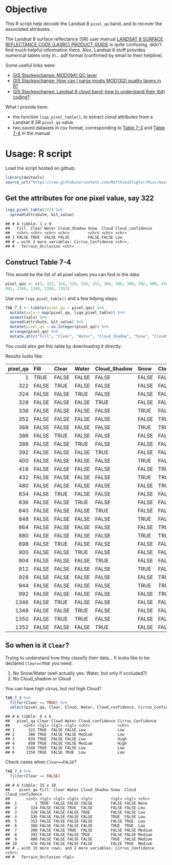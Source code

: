 Objective
=========

This R script help *decode* the Landsat 8 `pixel_qa` band, and to recover the associated attributes.

The Landsat 8 surface reflectance (SR) user manual [LANDSAT 8 SURFACE REFLECTANCE CODE (LASRC) PRODUCT GUIDE](https://www.google.com/url?sa=t&rct=j&q=&esrc=s&source=web&cd=1&cad=rja&uact=8&ved=2ahUKEwisnNbE5vPgAhVMvJ4KHUZwC0MQFjAAegQIChAC&url=https%3A%2F%2Flandsat.usgs.gov%2Fdocuments%2Flasrc_product_guide.pdf&usg=AOvVaw1k4ElRQCyGumQtZzeTT51P) is quite confusing, didn't find much helpful information there. Also, Landsat 8 stuff provides numerical tables only in... pdf format (confirmed by email to their helpline).

Some useful links were:

-   [GIS Stackexchange: MOD09A1 QC layer](https://gis.stackexchange.com/questions/182924/mod09a1-qc-layer/252404#252404)
-   [GIS Stackexchange: How can I parse modis MOD13Q1 quality layers in R?](https://gis.stackexchange.com/questions/144441/how-can-i-parse-modis-mod13q1-quality-layers-in-r?rq=1)
-   [GIS Stackexchange: Landsat 8 cloud band: how to understand their (bit) coding?](https://gis.stackexchange.com/questions/314792/landsat-8-cloud-band-how-to-understand-their-bit-coding)

What I provide here:

-   the function `lsqa_pixel_table()`, to extract cloud attributes from a Landsat 8 SR `pixel_qa` value
-   two saved datasets in csv format, corresponding to [Table 7-3](https://raw.githubusercontent.com/MatthieuStigler/Misc/master/spatial/landsat_8_cloud/LS_8_pixel_qa_Table_7_3.csv) and [Table 7-4](https://raw.githubusercontent.com/MatthieuStigler/Misc/master/spatial/landsat_8_cloud/LS_8_pixel_qa_Table_7_4.csv) in the manual

Usage: R script
===============

Load the script hosted on github:

``` r
library(devtools)
source_url("https://raw.githubusercontent.com/MatthieuStigler/Misc/master/spatial/landsat_8_cloud/lsqa_tools.R")
```

Get the attributes for one pixel value, say 322
-----------------------------------------------

``` r
lsqa_pixel_table(322) %>% 
  spread(attribute, bit_value)
```

    ## # A tibble: 1 x 9
    ##   Fill  Clear Water Cloud_Shadow Snow  Cloud Cloud_confidence
    ##   <chr> <chr> <chr> <chr>        <chr> <chr> <chr>           
    ## 1 FALSE TRUE  FALSE FALSE        FALSE FALSE Low             
    ## # … with 2 more variables: Cirrus_Confidence <chr>,
    ## #   Terrain_Occlusion <chr>

Construct Table 7-4
-------------------

This would be the list of all pixel values you can find in the data:

``` r
pixel_qas <- c(1, 322, 324, 328, 336, 352, 368, 386, 388, 392, 400, 416, 432, 480, 834, 836, 840, 848, 864, 880, 898, 900, 904, 912, 928, 944, 
992, 1346, 1348, 1350, 1352)
```

Use now `lsqa_pixel_table()` and a few tidying steps:

``` r
TAB_7_3 <- tibble(pixel_qa = pixel_qas) %>% 
  mutate(vals = map(pixel_qa, lsqa_pixel_table)) %>% 
  unnest(vals) %>% 
  spread(attribute, bit_value) %>% 
  mutate(pixel_qa = as.integer(pixel_qa)) %>% 
  arrange(pixel_qa) %>% 
  mutate_at(c("Fill", "Clear", "Water", "Cloud_Shadow", "Snow", "Cloud", "Terrain_Occlusion"), as.logical)
```

You could also get this table by downloading it directly:

Results looks like:

|  pixel\_qa| Fill  | Clear | Water | Cloud\_Shadow | Snow  | Cloud | Cloud\_confidence | Cirrus\_Confidence | Terrain\_Occlusion |
|----------:|:------|:------|:------|:--------------|:------|:------|:------------------|:-------------------|:-------------------|
|          1| TRUE  | FALSE | FALSE | FALSE         | FALSE | FALSE | None              | None               | FALSE              |
|        322| FALSE | TRUE  | FALSE | FALSE         | FALSE | FALSE | Low               | Low                | FALSE              |
|        324| FALSE | FALSE | TRUE  | FALSE         | FALSE | FALSE | Low               | Low                | FALSE              |
|        328| FALSE | FALSE | FALSE | TRUE          | FALSE | FALSE | Low               | Low                | FALSE              |
|        336| FALSE | FALSE | FALSE | FALSE         | TRUE  | FALSE | Low               | Low                | FALSE              |
|        352| FALSE | FALSE | FALSE | FALSE         | FALSE | TRUE  | Low               | Low                | FALSE              |
|        368| FALSE | FALSE | FALSE | FALSE         | TRUE  | TRUE  | Low               | Low                | FALSE              |
|        386| FALSE | TRUE  | FALSE | FALSE         | FALSE | FALSE | Medium            | Low                | FALSE              |
|        388| FALSE | FALSE | TRUE  | FALSE         | FALSE | FALSE | Medium            | Low                | FALSE              |
|        392| FALSE | FALSE | FALSE | TRUE          | FALSE | FALSE | Medium            | Low                | FALSE              |
|        400| FALSE | FALSE | FALSE | FALSE         | TRUE  | FALSE | Medium            | Low                | FALSE              |
|        416| FALSE | FALSE | FALSE | FALSE         | FALSE | TRUE  | Medium            | Low                | FALSE              |
|        432| FALSE | FALSE | FALSE | FALSE         | TRUE  | TRUE  | Medium            | Low                | FALSE              |
|        480| FALSE | FALSE | FALSE | FALSE         | FALSE | TRUE  | High              | Low                | FALSE              |
|        834| FALSE | TRUE  | FALSE | FALSE         | FALSE | FALSE | Low               | High               | FALSE              |
|        836| FALSE | FALSE | TRUE  | FALSE         | FALSE | FALSE | Low               | High               | FALSE              |
|        840| FALSE | FALSE | FALSE | TRUE          | FALSE | FALSE | Low               | High               | FALSE              |
|        848| FALSE | FALSE | FALSE | FALSE         | TRUE  | FALSE | Low               | High               | FALSE              |
|        864| FALSE | FALSE | FALSE | FALSE         | FALSE | TRUE  | Low               | High               | FALSE              |
|        880| FALSE | FALSE | FALSE | FALSE         | TRUE  | TRUE  | Low               | High               | FALSE              |
|        898| FALSE | TRUE  | FALSE | FALSE         | FALSE | FALSE | Medium            | High               | FALSE              |
|        900| FALSE | FALSE | TRUE  | FALSE         | FALSE | FALSE | Medium            | High               | FALSE              |
|        904| FALSE | FALSE | FALSE | TRUE          | FALSE | FALSE | Medium            | High               | FALSE              |
|        912| FALSE | FALSE | FALSE | FALSE         | TRUE  | FALSE | Medium            | High               | FALSE              |
|        928| FALSE | FALSE | FALSE | FALSE         | FALSE | TRUE  | Medium            | High               | FALSE              |
|        944| FALSE | FALSE | FALSE | FALSE         | TRUE  | TRUE  | Medium            | High               | FALSE              |
|        992| FALSE | FALSE | FALSE | FALSE         | FALSE | TRUE  | High              | High               | FALSE              |
|       1346| FALSE | TRUE  | FALSE | FALSE         | FALSE | FALSE | Low               | Low                | TRUE               |
|       1348| FALSE | FALSE | TRUE  | FALSE         | FALSE | FALSE | Low               | Low                | TRUE               |
|       1350| FALSE | TRUE  | TRUE  | FALSE         | FALSE | FALSE | Low               | Low                | TRUE               |
|       1352| FALSE | FALSE | FALSE | TRUE          | FALSE | FALSE | Low               | Low                | TRUE               |

So when is it `Clear`?
----------------------

Trying to understand how they classify their data... It looks like to be declared `Clear==TRUE` you need:

1.  No Snow/Water (well actually yes: Water, but only if occluded?)
2.  No Cloud\_shadow or Cloud

You can have high cirrus, but not high Cloud?

``` r
TAB_7_3 %>% 
  filter(Clear == TRUE) %>% 
  select(pixel_qa, Clear, Cloud, Water, Cloud_confidence, Cirrus_Confidence)
```

    ## # A tibble: 6 x 6
    ##   pixel_qa Clear Cloud Water Cloud_confidence Cirrus_Confidence
    ##      <int> <lgl> <lgl> <lgl> <chr>            <chr>            
    ## 1      322 TRUE  FALSE FALSE Low              Low              
    ## 2      386 TRUE  FALSE FALSE Medium           Low              
    ## 3      834 TRUE  FALSE FALSE Low              High             
    ## 4      898 TRUE  FALSE FALSE Medium           High             
    ## 5     1346 TRUE  FALSE FALSE Low              Low              
    ## 6     1350 TRUE  FALSE TRUE  Low              Low

Check cases when `Clear==FALSE`?

``` r
TAB_7_3 %>% 
  filter(Clear == FALSE) 
```

    ## # A tibble: 25 x 10
    ##    pixel_qa Fill  Clear Water Cloud_Shadow Snow  Cloud Cloud_confidence
    ##       <int> <lgl> <lgl> <lgl> <lgl>        <lgl> <lgl> <chr>           
    ##  1        1 TRUE  FALSE FALSE FALSE        FALSE FALSE None            
    ##  2      324 FALSE FALSE TRUE  FALSE        FALSE FALSE Low             
    ##  3      328 FALSE FALSE FALSE TRUE         FALSE FALSE Low             
    ##  4      336 FALSE FALSE FALSE FALSE        TRUE  FALSE Low             
    ##  5      352 FALSE FALSE FALSE FALSE        FALSE TRUE  Low             
    ##  6      368 FALSE FALSE FALSE FALSE        TRUE  TRUE  Low             
    ##  7      388 FALSE FALSE TRUE  FALSE        FALSE FALSE Medium          
    ##  8      392 FALSE FALSE FALSE TRUE         FALSE FALSE Medium          
    ##  9      400 FALSE FALSE FALSE FALSE        TRUE  FALSE Medium          
    ## 10      416 FALSE FALSE FALSE FALSE        FALSE TRUE  Medium          
    ## # … with 15 more rows, and 2 more variables: Cirrus_Confidence <chr>,
    ## #   Terrain_Occlusion <lgl>
